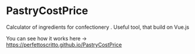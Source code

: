 # PastryCostPrice


Calculator of ingredients for confectionery . Useful tool, that build on Vue.js 

You can see how it works here -> https://perfettoscritto.github.io/PastryCostPrice
